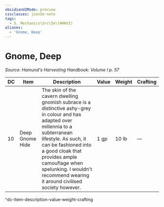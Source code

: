 ```yaml
---
obsidianUIMode: preview
cssclasses: json5e-note
tags:
  - 5. Mechanics\Src\5e\(HHHVI)
aliases:
  - 'Gnome, Deep'
---
```

# Gnome, Deep
*Source: Hamund's Harvesting Handbook: Volume I p. 57* 

| DC | Item | Description | Value | Weight | Crafting |
|----|------|-------------|-------|--------|----------|
| 10 | Deep Gnome Hide | The skin of the cavern dwelling gnomish subrace is a distinctive ashy-grey in colour and has adapted over millennia to a subterranean lifestyle. As such, it can be fashioned into a good cloak that provides ample camouflage when spelunking. I wouldn't recommend wearing it around civilised society however. | 1 gp | 10 lb | — |
^dc-item-description-value-weight-crafting
